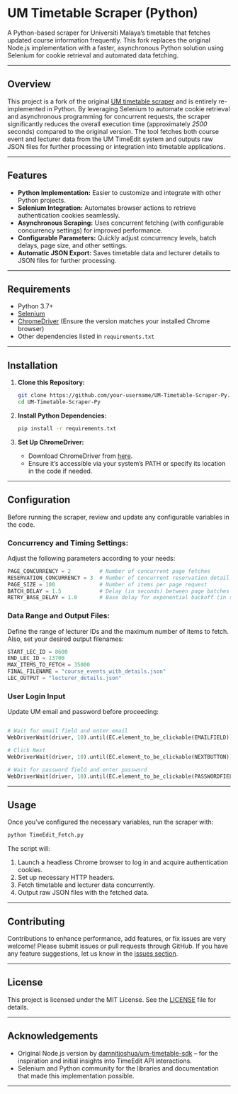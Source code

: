 # UM Timetable Scraper (Python)

A Python-based scraper for Universiti Malaya’s timetable that fetches updated course information frequently. This fork replaces the original Node.js implementation with a faster, asynchronous Python solution using Selenium for cookie retrieval and automated data fetching.

---

## Overview

This project is a fork of the original [UM timetable scraper](https://github.com/damnitjoshua/um-timetable-sdk) and is entirely re-implemented in Python. By leveraging Selenium to automate cookie retrieval and asynchronous programming for concurrent requests, the scraper significantly reduces the overall execution time (approximately *2500* seconds) compared to the original version. The tool fetches both course event and lecturer data from the UM TimeEdit system and outputs raw JSON files for further processing or integration into timetable applications.

---

## Features

- **Python Implementation:** Easier to customize and integrate with other Python projects.
- **Selenium Integration:** Automates browser actions to retrieve authentication cookies seamlessly.
- **Asynchronous Scraping:** Uses concurrent fetching (with configurable concurrency settings) for improved performance.
- **Configurable Parameters:** Quickly adjust concurrency levels, batch delays, page size, and other settings.
- **Automatic JSON Export:** Saves timetable data and lecturer details to JSON files for further processing.

---

## Requirements

- Python 3.7+
- [Selenium](https://pypi.org/project/selenium/)
- [ChromeDriver](https://chromedriver.chromium.org/) (Ensure the version matches your installed Chrome browser)
- Other dependencies listed in `requirements.txt`

---

## Installation

1. **Clone this Repository:**

   ```bash
   git clone https://github.com/your-username/UM-Timetable-Scraper-Py.git
   cd UM-Timetable-Scraper-Py
   ```

2. **Install Python Dependencies:**

   ```bash
   pip install -r requirements.txt
   ```

3. **Set Up ChromeDriver:**

   - Download ChromeDriver from [here](https://chromedriver.chromium.org/).
   - Ensure it’s accessible via your system’s PATH or specify its location in the code if needed.

---

## Configuration

Before running the scraper, review and update any configurable variables in the code.

### **Concurrency and Timing Settings:**  
Adjust the following parameters according to your needs:

```python
PAGE_CONCURRENCY = 2         # Number of concurrent page fetches
RESERVATION_CONCURRENCY = 3  # Number of concurrent reservation detail fetches
PAGE_SIZE = 100              # Number of items per page request
BATCH_DELAY = 1.5            # Delay (in seconds) between page batches
RETRY_BASE_DELAY = 1.0       # Base delay for exponential backoff (in seconds)
```

### **Data Range and Output Files:**  
Define the range of lecturer IDs and the maximum number of items to fetch. Also, set your desired output filenames:

```python
START_LEC_ID = 8600
END_LEC_ID = 13700
MAX_ITEMS_TO_FETCH = 35000
FINAL_FILENAME = "course_events_with_details.json"
LEC_OUTPUT = "lecturer_details.json"
```

### **User Login Input**
Update UM email and password before proceeding:

```python

# Wait for email field and enter email
WebDriverWait(driver, 10).until(EC.element_to_be_clickable(EMAILFIELD)).send_keys("EMAIL@siswa365.um.edu.my")

# Click Next
WebDriverWait(driver, 10).until(EC.element_to_be_clickable(NEXTBUTTON)).click()

# Wait for password field and enter password
WebDriverWait(driver, 10).until(EC.element_to_be_clickable(PASSWORDFIELD)).send_keys("PASSWORD")
```

---

## Usage

Once you’ve configured the necessary variables, run the scraper with:

```bash
python TimeEdit_Fetch.py
```

The script will:
1. Launch a headless Chrome browser to log in and acquire authentication cookies.
2. Set up necessary HTTP headers.
3. Fetch timetable and lecturer data concurrently.
4. Output raw JSON files with the fetched data.

---

## Contributing

Contributions to enhance performance, add features, or fix issues are very welcome! Please submit issues or pull requests through GitHub. If you have any feature suggestions, let us know in the [issues section](https://github.com/your-username/UM-Timetable-Scraper-Py/issues).

---

## License

This project is licensed under the MIT License. See the [LICENSE](LICENSE) file for details.

---

## Acknowledgements

- Original Node.js version by [damnitjoshua/um-timetable-sdk](https://github.com/damnitjoshua/um-timetable-sdk) – for the inspiration and initial insights into TimeEdit API interactions.
- Selenium and Python community for the libraries and documentation that made this implementation possible.

---
